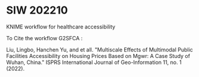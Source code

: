 # SIW 202210

KNIME workflow for healthcare accessibility

To Cite the workflow G2SFCA :

Liu, Lingbo, Hanchen Yu, and et all. "Multiscale Effects of Multimodal Public Facilities Accessibility on Housing Prices Based on Mgwr: A Case Study of Wuhan, China." ISPRS International Journal of Geo-Information 11, no. 1 (2022). 
